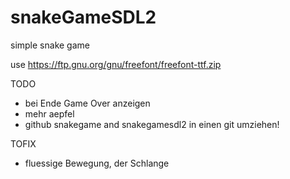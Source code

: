 # snakeGameSDL2

simple snake game

use  https://ftp.gnu.org/gnu/freefont/freefont-ttf.zip

TODO
- bei Ende Game Over anzeigen
- mehr aepfel
- github snakegame and snakegamesdl2 in einen git umziehen!

TOFIX
- fluessige Bewegung, der Schlange
